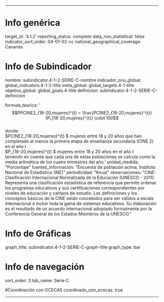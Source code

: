 ---

# Info genérica
target_id: '4.1.2'
reporting_status: complete
data_non_statistical: false
indicator_sort_order: 04-01-02-cc
national_geographical_coverage: Canarias

# Info de Subindicador
nombre: subindicator.4-1-2-SERIE-C-nombre
indicador_onu_global: global_indicators.4-1-2-title
meta_global: global_targets.4-1-title
objetivo_global: global_goals.4-title
definicion: subindicator.4-1-2-SERIE-C-definicion

formula_teorica: '$$PPCINE2_{18-20,mujeres}^{t} = \frac{PCINE2_{18-20,mujeres}^{t}}{P_{18-20,mujeres}^{t}} \cdot 100$$ <br>
donde: <br>
$PCINE2_{18-20,mujeres}^{t} $ mujeres entre 18 y 20 años que han completado al menos la primera etapa de enseñanza secundaria (CINE 2) en el año $t$<br>
$P_{18-20,mujeres}^{t} $ mujeres entre 18 y 20 años en el año $t$ <br>
teniendo en cuenta que cada una de estas poblaciones se calcula como la media aritmética de los cuatro trimestres del año.'
unidad_medida: "Porcentaje"
fuentes_informacion: "Encuesta de población activa, Instituto Nacional de Estadística (INE)"
periodicidad: "Anual"
observaciones: "CINE: Clasificación Internacional Normalizada de la Educación (UNESCO - 2011). Representa una clasificación estadística de referencia que permite ordenar los programas educativos y sus certificaciones correspondientes por niveles de educación y campos de estudio. Las definiciones y los conceptos básicos de la CINE están concebidos para ser válidos a escala internacional e incluir toda la gama de sistemas educativos. Su elaboración es el resultado de un acuerdo internacional adoptado formalmente por la Conferencia General de los Estados Miembros de la UNESCO."


# Info de Gráficas
graph_title: subindicator.4-1-2-SERIE-C-graph-title
graph_type: bar

# Info de navegación
sort_order: 3
tab_name: Serie C

#Coordinación con OCECAS
coordinado_con_ocecas: true

---